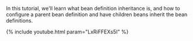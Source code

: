---
---

In this tutorial, we'll learn what bean definition inheritance is, and how to configure a parent bean definition and have children beans inherit the bean definitions. 

{% include youtube.html param="LxRiFFEXs5I" %}
